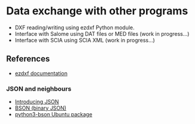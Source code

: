 # Data exchange with other programs

  - DXF reading/writing using ezdxf Python module.
  - Interface with Salome using DAT files or MED files (work in progress...)
  - Interface with SCIA using SCIA XML (work in progress...) 

## References

- [ezdxf documentation](https://ezdxf.readthedocs.io/en/stable/)

### JSON and neighbours
- [Introducing JSON](https://www.json.org/json-en.html)
- [BSON (binary JSON)](https://en.wikipedia.org/wiki/BSON)
- [python3-bson Ubuntu package](https://packages.ubuntu.com/search?keywords=python3-bson)
